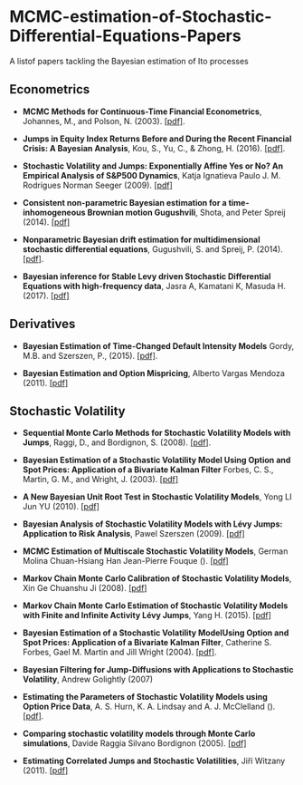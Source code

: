 # MCMC-estimation-of-Stochastic-Differential-Equations-Papers
A listof papers tackling the Bayesian estimation of Ito processes


## Econometrics

- **MCMC Methods for Continuous-Time Financial Econometrics**, Johannes, M., and Polson, N. (2003). [[pdf]](http://citeseerx.ist.psu.edu/viewdoc/download?doi=10.1.1.335.5232&rep=rep1&type=pdf).

- **Jumps in Equity Index Returns Before and During the Recent Financial Crisis: A Bayesian Analysis**, Kou, S., Yu, C., & Zhong, H. (2016). [[pdf]]().

- **Stochastic Volatility and Jumps: Exponentially Affine Yes or No? An Empirical Analysis of S&P500 Dynamics**, Katja Ignatieva Paulo J. M. Rodrigues Norman Seeger (2009). [[pdf]]()

- **Consistent non-parametric Bayesian estimation for a time-inhomogeneous Brownian motion Gugushvili**, Shota, and Peter Spreij (2014). [[pdf]](https://arxiv.org/pdf/1304.6536.pdf)

- **Nonparametric Bayesian drift estimation for multidimensional stochastic differential equations**, Gugushvili, S. and Spreij, P. (2014). [[pdf]](https://arxiv.org/pdf/1206.4981.pdf).

- **Bayesian inference for Stable Levy driven Stochastic Differential Equations with high-frequency data**, Jasra A, Kamatani K, Masuda H. (2017). [[pdf]](https://arxiv.org/pdf/1509.05305.pdf)

## Derivatives

- **Bayesian Estimation of Time-Changed Default Intensity Models** Gordy, M.B. and Szerszen, P., (2015). [[pdf]](https://pdfs.semanticscholar.org/7ff9/b67151dd8a2cbe1cb76aa6649666a057df62.pdf).

- **Bayesian Estimation and Option Mispricing**, Alberto Vargas Mendoza (2011). [[pdf]]()

## Stochastic Volatility

- **Sequential Monte Carlo Methods for Stochastic Volatility Models with Jumps**, Raggi, D., and Bordignon, S. (2008). [[pdf]](https://www.researchgate.net/profile/Davide_Raggi/publication/252289606_Sequential_Monte_Carlo_Methods_for_Stochastic_Volatility_Models_with_Jumps/links/0c96052a9b537acf4c000000.pdf).

- **Bayesian Estimation of a Stochastic Volatility Model Using Option and Spot Prices: Application of a Bivariate Kalman Filter** Forbes, C. S., Martin, G. M., and Wright, J. (2003). [[pdf]](http://wwwdocs.fce.unsw.edu.au/fce/Research/ResearchMicrosites/CAER/WorkshopPapers/BayesianEcon/BEW03.pdf)

- **A New Bayesian Unit Root Test in Stochastic Volatility Models**, Yong LI Jun YU (2010). [[pdf]]()

- **Bayesian Analysis of Stochastic Volatility Models with Lévy Jumps: Application to Risk Analysis**, Pawel Szerszen (2009). [[pdf]]()

- **MCMC Estimation of Multiscale Stochastic Volatility Models**, German Molina Chuan-Hsiang Han Jean-Pierre Fouque (). [[pdf]]()

- **Markov Chain Monte Carlo Calibration of Stochastic Volatility Models**, Xin Ge  Chuanshu Ji (2008). [[pdf]]()

- **Markov Chain Monte Carlo Estimation of Stochastic Volatility Models with Finite and Infinite Activity Lévy Jumps**, Yang H. (2015). [[pdf]]()

- **Bayesian Estimation of a Stochastic Volatility ModelUsing Option and Spot Prices: Application of a Bivariate Kalman Filter**, Catherine S. Forbes, Gael M. Martin and Jill Wright (2004). [[pdf]]().

- **Bayesian Filtering for Jump-Diffusions with Applications to Stochastic Volatility**, Andrew Golightly (2007)

- **Estimating the Parameters of Stochastic Volatility Models using Option Price Data**, A. S. Hurn, K. A. Lindsay and A. J. McClelland (). [[pdf]]().

- **Comparing stochastic volatility models through Monte Carlo simulations**, Davide Raggia Silvano Bordignon (2005). [[pdf]]()

- **Estimating Correlated Jumps and Stochastic Volatilities**, Jiří Witzany (2011). [[pdf]]()
